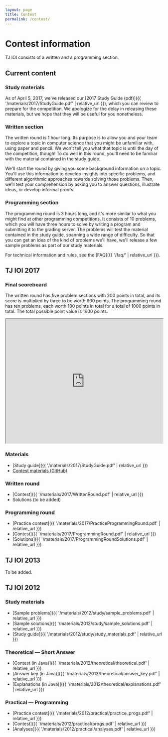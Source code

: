 ```yaml
---
layout: page
title: Contest
permalink: /contest/
---
```


# Contest information

TJ IOI consists of a written and a programming section.


## Current content

### Study materials

As of April 5, 2017, we've released our [2017 Study Guide (pdf)]({{ '/materials/2017/StudyGuide.pdf' | relative_url }}), which you can review to prepare for the competition. We apologize for the delay in releasing these materials, but we hope that they will be useful for you nonetheless.

### Written section

The written round is 1 hour long. Its purpose is to allow you and your team to explore a topic in computer science that you might be unfamiliar with, using paper and pencil. We won't tell you what that topic is until the day of the competition, though! To do well in this round, you'll need to be familiar with the material contained in the study guide.

We'll start the round by giving you some background information on a topic. You'll use this information to develop insights into specific problems, and different algorithmic approaches towards solving those problems. Then, we'll test your comprehension by asking you to answer questions, illustrate ideas, or develop informal proofs.

### Programming section

The programming round is 3 hours long, and it's more similar to what you might find at other programming competitions. It consists of 10 problems, which you will have three hours to solve by writing a program and submitting it to the grading server. The problems will test the material contained in the study guide, spanning a wide range of difficulty. So that you can get an idea of the kind of problems we'll have, we'll release a few sample problems as part of our study materials.

For technical information and rules, see the [FAQ]({{ '/faq/' | relative_url }}).

## TJ IOI 2017

### Final scoreboard

The written round has five problem sections with 200 points in total, and its score is multiplied by three to be worth 600 points. The programming round has ten problems, each worth 100 points in total for a total of 1000 points in total. The total possible point value is 1600 points.

<iframe src="https://docs.google.com/spreadsheets/d/1mBtiw56Rq_8BqciAdtiSwSt5kOjcS4EOkJ7WeV_-VyQ/pubhtml?widget=true&amp;headers=false" style="height: 400px; width: 100%"></iframe>

### Materials

* [Study guide]({{ '/materials/2017/StudyGuide.pdf' | relative_url }})
* [Contest materials (GitHub)](https://github.com/tjsct/tjioi-2017)

### Written round

* [Contest]({{ '/materials/2017/WrittenRound.pdf' | relative_url }})
* Solutions (to be added)

### Programming round

* [Practice contest]({{ '/materials/2017/PracticeProgrammingRound.pdf' | relative_url }})
* [Contest]({{ '/materials/2017/ProgrammingRound.pdf' | relative_url }})
* [Solutions]({{ '/materials/2017/ProgrammingRoundSolutions.pdf' | relative_url }})

## TJ IOI 2013

To be added.


## TJ IOI 2012

### Study materials

* [Sample problems]({{ '/materials/2012/study/sample_problems.pdf' | relative_url }})
* [Sample solutions]({{ '/materials/2012/study/sample_solutions.pdf' | relative_url }})
* [Study guide]({{ '/materials/2012/study/study_materials.pdf' | relative_url }})

### Theoretical &mdash; Short Answer

* [Contest (in Java)]({{ '/materials/2012/theoretical/theoretical.pdf' | relative_url }})
* [Answer key (in Java)]({{ '/materials/2012/theoretical/answer_key.pdf' | relative_url }})
* [Explanations (in Java)]({{ '/materials/2012/theoretical/explanations.pdf' | relative_url }})

### Practical &mdash; Programming

* [Practice contest]({{ '/materials/2012/practical/practice_progs.pdf' | relative_url }})
* [Contest]({{ '/materials/2012/practical/progs.pdf' | relative_url }})
* [Analyses]({{ '/materials/2012/practical/analyses.pdf' | relative_url }})

